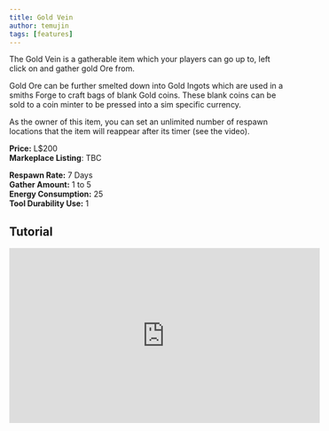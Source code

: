 ```yaml
---
title: Gold Vein
author: temujin
tags: [features]
---
```

The Gold Vein is a gatherable item which your players can go up to, left click on and gather gold Ore from.

Gold Ore can be further smelted down into Gold Ingots which are used in a smiths Forge to craft bags of blank Gold coins.
These blank coins can be sold to a coin minter to be pressed into a sim specific currency.

As the owner of this item, you can set an unlimited number of respawn locations that the item will reappear after its timer (see the video).

**Price:** L$200<br>
**Markeplace Listing**: TBC<br>

**Respawn Rate:** 7 Days<br>
**Gather Amount:** 1 to 5<br>
**Energy Consumption:** 25<br>
**Tool Durability Use:** 1

## Tutorial
<iframe width="560" height="315" src="https://www.youtube.com/embed/_J2zumt1iHE" frameborder="0" allow="accelerometer; autoplay; encrypted-media; gyroscope; picture-in-picture" allowfullscreen></iframe>
